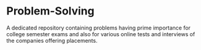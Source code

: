 # Problem-Solving
A dedicated repository containing problems having prime importance for college semester exams and also for various online tests and interviews of the companies offering placements.


